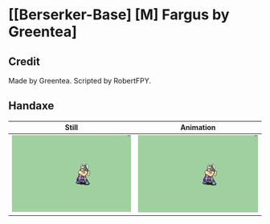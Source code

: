 # [\[Berserker-Base\] \[M\] Fargus by Greentea]

## Credit

Made by Greentea.
Scripted by RobertFPY.
	
## Handaxe

| Still | Animation |
| :---: | :-------: |
| ![Handaxe still](./Handaxe_000.png) | ![Handaxe animation](./Handaxe.gif) |
